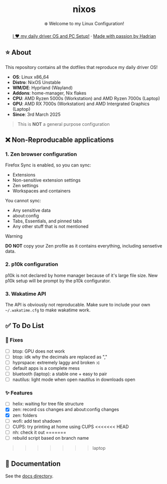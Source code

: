 <div align="center">
  <h1 align="center">nixos</h3>
  <p align="center">
    ❄️ Welcome to my Linux Configuration! 
    <br />
    <br />
    <a href="https://hadrian.cc">I ❤️ my daily driver OS and PC Setup!</a>
    ·
    <a href="https://hadrian.cc">Made with passion by Hadrian</a>
  </p>
</div>

## ⭐ About
This repository contains all the dotfiles that reproduce my daily driver OS!
- **OS**: Linux x86_64
- **Distro**: NixOS Unstable
- **WM/DE**: Hyprland (Wayland)
- **Addons**: home-manager, Nix flakes
- **CPU**: AMD Ryzen 5000s (Workstation) and AMD Ryzen 7000s (Laptop)
- **GPU**: AMD RX 7000s (Workstation) and AMD Intergrated Graphics (Laptop)
- **Since**: 3rd March 2025

> This is **NOT** a general purpose configuration

## ❌ Non-Reproducable applications
### 1. Zen browser configuration 
Firefox Sync is enabled, so you can sync:
  - Extensions
  - Non-sensitive extension settings
  - Zen settings
  - Workspaces and containers

You cannot sync:
  - Any sensitive data
  - about:config
  - Tabs, Essentials, and pinned tabs
  - Any other stuff that is not mentioned

> [!WARNING]
> **DO NOT** copy your Zen profile as it contains everything, including sensetive data.

### 2. p10k configuration
p10k is not declared by home manager because of it's large file size. New p10k setup will be prompt by the p10k configurator.

### 3. Wakatime API
The API is obviously not reproducable. Make sure to include your own `~/.wakatime.cfg` to make wakatime work. 

## ✅ To Do List
### 🚧 Fixes
- [ ] btop: GPU does not work
- [ ] btop: idk why the decimals are replaced as ","
- [ ] hyprspace: extremely laggy and broken :c
- [ ] default apps is a complete mess
- [ ] bluetooth (laptop): a stable one + easy to pair
- [ ] nautilus: light mode when open nautilus in downloads open

### ✨ Features
- [ ] helix: waiting for tree file structure
- [x] zen: record css changes and about:config changes
- [x] zen: folders
- [ ] wofi: add text shadown
- [ ] CUPS: try printing at home using CUPS
<<<<<<< HEAD
- [ ] nh: check it out
=======
- [ ] rebuild script based on branch name
>>>>>>> laptop

## 📑 Documentation
See the [docs directory](docs).
